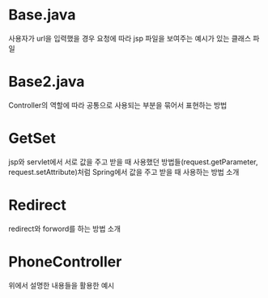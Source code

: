 # Base.java
사용자가 url을 입력했을 경우 요청에 따라 jsp 파일을 보여주는 예시가 있는 클래스 파일  
  
# Base2.java
Controller의 역할에 따라 공통으로 사용되는 부분을 묶어서 표현하는 방법  
  
# GetSet
jsp와 servlet에서 서로 값을 주고 받을 때 사용했던 방법들(request.getParameter, request.setAttribute)처럼 Spring에서 값을 주고 받을 때 사용하는 방법 소개  
  
# Redirect
redirect와 forword를 하는 방법 소개  
  
# PhoneController
위에서 설명한 내용들을 활용한 예시